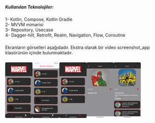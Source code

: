 <h5 align="left">Kullanılan Teknolojiler:</h5>

###

<p align="left">1- Kotlin, Compose, Kotlin Gradle<br>2- MVVM mimarisi<br>3- Repository, Usecase<br>4- Dagger-hilt, Retrofit, Realm, Navigation, Flow, Coroutine</p>

###

<p align="left">Ekranların görselleri aşağıdadır. Ekstra olarak bir video screenshot_app klasörünün içinde bulunmaktadır.</p>

###

###

<img align="left" height="180" src="https://github.com/swayni/Marvel-Heros-Compose/blob/master/screenshot/Screenshot_list.png"  />

###

<img align="left" height="180" src="https://github.com/swayni/Marvel-Heros-Compose/blob/master/screenshot/Screenshot_list_CollapsingToolbar.png"  />

###

<img align="left" height="180" src="https://github.com/swayni/Marvel-Heros-Compose/blob/master/screenshot/Screenshot_favorite_list.png"  />

###

<img align="left" height="180" src="https://github.com/swayni/Marvel-Heros-Compose/blob/master/screenshot/Screenshot_detail.png"  />

###

<img align="left" height="180" src="https://github.com/swayni/Marvel-Heros-Compose/blob/master/screenshot/Screenshot_detail_2.png"  />

###
